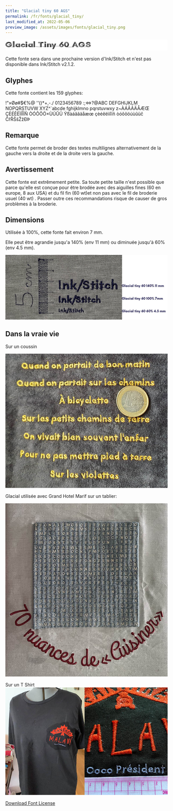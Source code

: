 ```yaml
---
title: "Glacial tiny 60 AGS"
permalink: /fr/fonts/glacial_tiny/
last_modified_at: 2022-05-06
preview_image: /assets/images/fonts/glacial_tiny.png
---
```

![glacial_tiny](/assets/images/fonts/glacial_tiny.png)

Cette fonte sera dans une prochaine version d'Ink/Stitch et n'est pas disponible dans Ink/Stitch v2.1.2.

## Glyphes

Cette fonte contient les 159 glyphes:
	
!"»Øø#$€%@
'’()*+,-./
0123456789
:;<=>?@ABC
DEFGHIJKLM
NOPQRSTUVW
XYZ^`abcde
fghijklmno
pqrstuvwxy
z~ÀÁÂÃÄÅÆŒ
ÇÈÉÊËÌÍÎÏÑ
ÒÓÔÕÖ×ÙÚÛÜ
Ýßàáâãäåæœ
çèéêëìíîïñ
òóôõöúùûüč
ČřŘŠšŽžÐÞ


## Remarque 
Cette fonte permet de broder des textes multilignes alternativement de la gauche vers  la droite et de la droite vers la gauche.

## Avertissement

Cette fonte est extrêmement petite. Sa toute petite taille n'est possible que parce qu'elle est conçue pour être brodée avec des aiguilles fines (60 en europe, 8 aux USA) et du fil fin (60 wt)et non pas avec le fil de broderie usuel (40 wt) . Passer outre ces recommandations risque de causer de gros problèmes à la broderie.

## Dimensions

Utilisée à 100%, cette fonte fait environ 7 mm.

Elle peut être agrandie jusqu'a 140% (env 11 mm) ou diminuée jusqu'à 60% (env 4.5 mm).


![Dimensions Glacialtiny](/assets/images/fonts/Sizing/glacialsizing.jpg)

## Dans la vraie vie

Sur un coussin

![Coussin](/assets/images/fonts/glacial3.jpg)

Glacial utilisée avec Grand Hotel Marif sur un tablier:

![Tablier](/assets/images/fonts/glacialgrandhotel.jpg)

Sur un T Shirt
![TShirt](/assets/images/fonts/glacial_5.jpg)

[Download Font License](https://github.com/inkstitch/inkstitch/tree/main/fonts/glacial_tiny/LICENSE)
